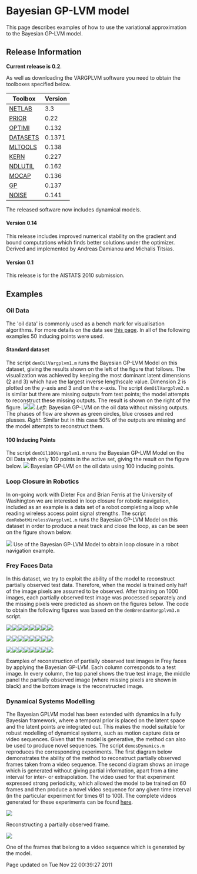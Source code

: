 Bayesian GP-LVM model
=====================

This page describes examples of how to use the variational approximation to the Bayesian GP-LVM model.


Release Information
-------------------

**Current release is 0.2**.

As well as downloading the VARGPLVM software you need to obtain the toolboxes specified below.

| **Toolbox**                                   | **Version** |
|-----------------------------------------------|-------------|
| [NETLAB](/netlab/downloadFiles/vrs3p3)        | 3.3         |
| [PRIOR](/prior/downloadFiles/vrs0p22)         | 0.22        |
| [OPTIMI](/optimi/downloadFiles/vrs0p132)      | 0.132       |
| [DATASETS](/datasets/downloadFiles/vrs0p1371) | 0.1371      |
| [MLTOOLS](/mltools/downloadFiles/vrs0p138)    | 0.138       |
| [KERN](/kern/downloadFiles/vrs0p227)          | 0.227       |
| [NDLUTIL](/ndlutil/downloadFiles/vrs0p162)    | 0.162       |
| [MOCAP](/mocap/downloadFiles/vrs0p136)        | 0.136       |
| [GP](/gp/downloadFiles/vrs0p137)              | 0.137       |
| [NOISE](/noise/downloadFiles/vrs0p141)        | 0.141       |

The released software now includes dynamical models.

#### Version 0.14

This release includes improved numerical stability on the gradient and bound computations which finds better solutions under the optimizer. Derived and implemented by Andreas Damianou and Michalis Titsias.

#### Version 0.1

This release is for the AISTATS 2010 submission.

Examples
--------

### Oil Data

The 'oil data' is commonly used as a bench mark for visualisation algorithms. For more details on the data see [this page](http://www.ncrg.aston.ac.uk/GTM/3PhaseData.html). In all of the following examples 50 inducing points were used.

#### Standard dataset

The script `demOilVargplvm1.m` runs the Bayesian GP-LVM Model on this dataset, giving the results shown on the left of the figure that follows. The visualization was achieved by keeping the most dominant latent dimensions (2 and 3) which have the largest inverse lengthscale value. Dimension 2 is plotted on the *y*-axis and 3 and on the *x*-axis. The script `demOilVargplvm2.m` is similar but there are missing outputs from test points; the model attempts to reconstruct these missing outputs. The result is shown on the right of the figure.
![](demOilVargplvm1.png)![](demOilVargplvm2.png)
 *Left*: Bayesian GP-LVM on the oil data without missing outputs. The phases of flow are shown as green circles, blue crosses and red plusses. *Right*: Similar but in this case 50% of the outputs are missing and the model attempts to reconstruct them.

#### 100 Inducing Points

The script `demOil100Vargplvm1.m` runs the Bayesian GP-LVM Model on the Oil Data with only 100 points in the active set, giving the result on the figure below.
![](demOil100Vargplvm1.png)
 Bayesian GP-LVM on the oil data using 100 inducing points.

### Loop Closure in Robotics

In on-going work with Dieter Fox and Brian Ferris at the University of Washington we are interested in loop closure for robotic navigation, included as an example is a data set of a robot completing a loop while reading wireless access point signal strengths. The script `demRobotWirelessVargplvm1.m` runs the Bayesian GP-LVM Model on this dataset in order to produce a neat track and close the loop, as can be seen on the figure shown below.

![](demRobotWirelessVargplvm1.png)
 Use of the Bayesian GP-LVM Model to obtain loop closure in a robot navigation example.

### Frey Faces Data

In this dataset, we try to exploit the ability of the model to reconstruct partially observed test data. Therefore, when the model is trained only half of the image pixels are assumed to be observed. After training on 1000 images, each partially observed test image was processed separately and the missing pixels were predicted as shown on the figures below. The code to obtain the following figures was based on the `demBrendanVargplvm3.m` script.

![](demBrendanTestImag1_3.png)![](demBrendanTestImag2_3.png)![](demBrendanTestImag4_3.png)![](demBrendanTestImag127_3.png)![](demBrendanTestImag11_3.png)![](demBrendanTestImag24_3.png)![](demBrendanTestImag51_3.png)![](demBrendanTestImag62_3.png)

![](demBrendanTestImag1WithMissing_3.png)![](demBrendanTestImag2WithMissing_3.png)![](demBrendanTestImag4WithMissing_3.png)![](demBrendanTestImag127WithMissing_3.png)![](demBrendanTestImag11WithMissing_3.png)![](demBrendanTestImag24WithMissing_3.png)![](demBrendanTestImag51WithMissing_3.png)![](demBrendanTestImag62WithMissing_3.png)

![](demBrendanTestImag1Reconst_3.png)![](demBrendanTestImag2Reconst_3.png)![](demBrendanTestImag4Reconst_3.png)![](demBrendanTestImag127Reconst_3.png)![](demBrendanTestImag11Reconst_3.png)![](demBrendanTestImag24Reconst_3.png)![](demBrendanTestImag51Reconst_3.png)![](demBrendanTestImag62Reconst_3.png)

Examples of reconstruction of partially observed test images in Frey faces by applying the Bayesian GP-LVM. Each column corresponds to a test image. In every column, the top panel shows the true test image, the middle panel the partially observed image (where missing pixels are shown in black) and the bottom image is the reconstructed image.

### Dynamical Systems Modelling

The Bayesian GPLVM model has been extended with dynamics in a fully Bayesian framework, where a temporal prior is placed on the latent space and the latent points are integrated out. This makes the model suitable for robust modelling of dynamical systems, such as motion capture data or video sequences. Given that the model is generative, the method can also be used to produce novel sequences. The script `demosDynamics.m` reproduces the corresponding experiments. The first diagram below demonstrates the ability of the method to reconstruct partially observed frames taken from a video sequence. The second diagram shows an image which is generated without giving partial information, apart from a time interval for inter- or extrapolation. The video used for that experiment expressed strong periodicity, which allowed the model to be trained on 60 frames and then produce a novel video sequence for any given time interval (in the particular experiment for times 61 to 100). The complete videos generated for these experiments can be found [here](http://staffwww.dcs.shef.ac.uk/people/A.Damianou/varFiles/paper/supplementary/).

![](missaGpdsPredFrame17.png)

Reconstructing a partially observed frame.

![](dogGeneration_frame14.png)

One of the frames that belong to a video sequence which is generated by the model.


Page updated on Tue Nov 22 00:39:27 2011
